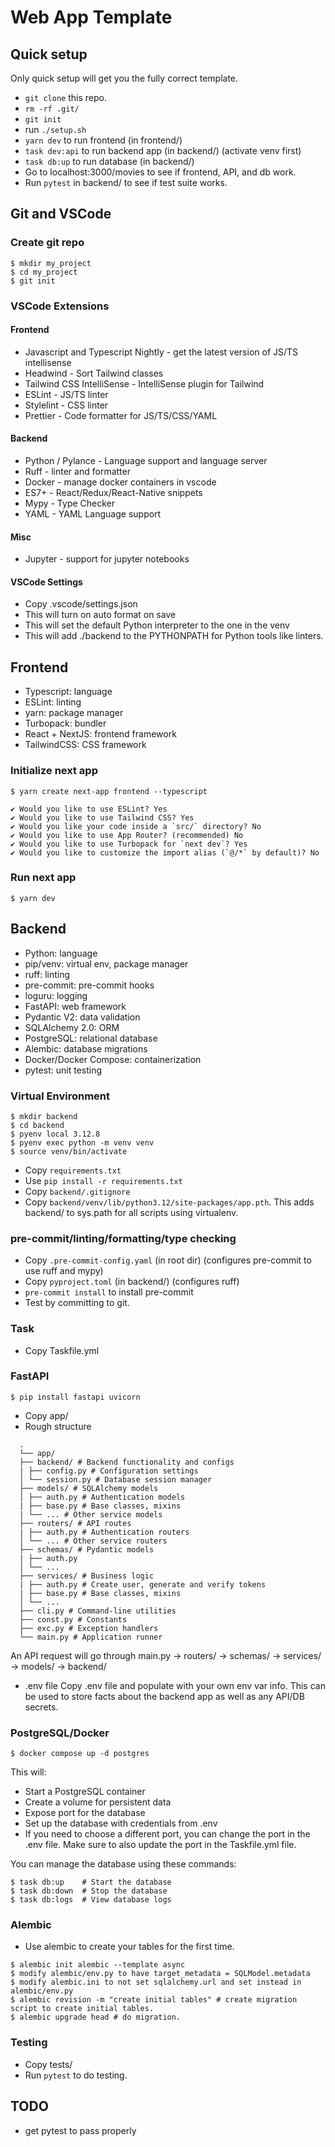 # Web App Template

## Quick setup

Only quick setup will get you the fully correct template.
- `git clone` this repo.
- `rm -rf .git/`
- `git init`
- run `./setup.sh`
- `yarn dev` to run frontend (in frontend/)
- `task dev:api` to run backend app (in backend/) (activate venv first)
- `task db:up` to run database (in backend/)
- Go to localhost:3000/movies to see if frontend, API, and db work.
- Run `pytest` in backend/ to see if test suite works.

## Git and VSCode

### Create git repo

```
$ mkdir my_project
$ cd my_project
$ git init
```

### VSCode Extensions

#### Frontend

- Javascript and Typescript Nightly - get the latest version of JS/TS intellisense
- Headwind - Sort Tailwind classes
- Tailwind CSS IntelliSense - IntelliSense plugin for Tailwind
- ESLint - JS/TS linter
- Stylelint - CSS linter
- Prettier - Code formatter for JS/TS/CSS/YAML

#### Backend

- Python / Pylance - Language support and language server
- Ruff - linter and formatter
- Docker - manage docker containers in vscode
- ES7+ - React/Redux/React-Native snippets
- Mypy - Type Checker
- YAML - YAML Language support

#### Misc

- Jupyter - support for jupyter notebooks

#### VSCode Settings

- Copy .vscode/settings.json
- This will turn on auto format on save
- This will set the default Python interpreter to the one in the venv
- This will add ./backend to the PYTHONPATH for Python tools like linters.

## Frontend

- Typescript: language
- ESLint: linting
- yarn: package manager
- Turbopack: bundler
- React + NextJS: frontend framework
- TailwindCSS: CSS framework

### Initialize next app

`$ yarn create next-app frontend --typescript`

```
✔ Would you like to use ESLint? Yes
✔ Would you like to use Tailwind CSS? Yes
✔ Would you like your code inside a `src/` directory? No
✔ Would you like to use App Router? (recommended) No
✔ Would you like to use Turbopack for `next dev`? Yes
✔ Would you like to customize the import alias (`@/*` by default)? No
```

### Run next app

```
$ yarn dev
```

## Backend

- Python: language
- pip/venv: virtual env, package manager
- ruff: linting
- pre-commit: pre-commit hooks
- loguru: logging
- FastAPI: web framework
- Pydantic V2: data validation
- SQLAlchemy 2.0: ORM
- PostgreSQL: relational database
- Alembic: database migrations
- Docker/Docker Compose: containerization
- pytest: unit testing

### Virtual Environment

```
$ mkdir backend
$ cd backend
$ pyenv local 3.12.8
$ pyenv exec python -m venv venv
$ source venv/bin/activate
```

- Copy `requirements.txt`
- Use `pip install -r requirements.txt`
- Copy `backend/.gitignore`
- Copy `backend/venv/lib/python3.12/site-packages/app.pth`. This adds backend/ to sys.path for all scripts using virtualenv.

### pre-commit/linting/formatting/type checking

- Copy `.pre-commit-config.yaml` (in root dir) (configures pre-commit to use ruff and mypy)
- Copy `pyproject.toml` (in backend/) (configures ruff)
- `pre-commit install` to install pre-commit
- Test by committing to git.

### Task

- Copy Taskfile.yml

### FastAPI

```
$ pip install fastapi uvicorn
```

- Copy app/
- Rough structure
```
  .
  └── app/
  ├── backend/ # Backend functionality and configs
  | ├── config.py # Configuration settings
  │ └── session.py # Database session manager
  ├── models/ # SQLAlchemy models
  │ ├── auth.py # Authentication models
  | ├── base.py # Base classes, mixins
  | └── ... # Other service models
  ├── routers/ # API routes
  | ├── auth.py # Authentication routers
  │ └── ... # Other service routers
  ├── schemas/ # Pydantic models
  | ├── auth.py  
  │ └── ...
  ├── services/ # Business logic
  | ├── auth.py # Create user, generate and verify tokens
  | ├── base.py # Base classes, mixins
  │ └── ...
  ├── cli.py # Command-line utilities
  ├── const.py # Constants
  ├── exc.py # Exception handlers
  └── main.py # Application runner
```

An API request will go through main.py -> routers/ -> schemas/ -> services/ -> models/ -> backend/

- .env file
  Copy .env file and populate with your own env var info. This can be used to store facts about the backend app as well as any API/DB secrets.

### PostgreSQL/Docker

```
$ docker compose up -d postgres
```

This will:

- Start a PostgreSQL container
- Create a volume for persistent data
- Expose port for the database
- Set up the database with credentials from .env
- If you need to choose a different port, you can change the port in the .env file. Make sure to also update the port in the Taskfile.yml file.

You can manage the database using these commands:

```
$ task db:up    # Start the database
$ task db:down  # Stop the database
$ task db:logs  # View database logs
```

### Alembic

- Use alembic to create your tables for the first time.

```
$ alembic init alembic --template async
$ modify alembic/env.py to have target_metadata = SQLModel.metadata
$ modify alembic.ini to not set sqlalchemy.url and set instead in alembic/env.py
$ alembic revision -m "create initial tables" # create migration script to create initial tables.
$ alembic upgrade head # do migration.
```

### Testing

- Copy tests/
- Run `pytest` to do testing.

## TODO

- get pytest to pass properly